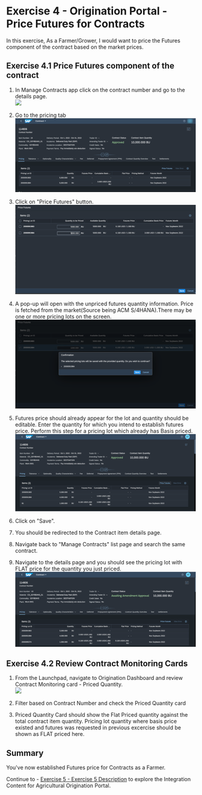 # Exercise 4 - Origination Portal - Price Futures for Contracts

In this exercise, As a Farmer/Grower, I would want to price the Futures component of the contract based on the market prices.


## Exercise 4.1 Price Futures component of the contract

1. In Manage Contracts app click on the contract number and go to the details page.
<br>![](/exercises/ex4/images/Ex_4_2_Image.png)

2. Go to the pricing tab
<br>![](/exercises/ex4/images/Ex_4_1_1_Image.png)
3. Click on "Price Futures" button.
<br>![](/exercises/ex4/images/Ex_4_1_2_Image.png)
5. A pop-up will open with the unpriced futures quantity information. Price is fetched from the market(Source being ACM S/4HANA).There may be one or more pricing lots on the screen.
<br>![](/exercises/ex4/images/Ex_4_1_3_Image.png)
7. Futures price should already appear for the lot and quantity should be editable. Enter the quantity for which you intend to establish futures price. Perform this step for a pricing lot which already has Basis priced.
<br>![](/exercises/ex4/images/Ex_4_1_4_Image.png)
9. Click on "Save".
10. You should be redirected to the Contract item details page.
11. Navigate back to "Manage Contracts" list page and search the same contract.
12. Navigate to the details page and you should see the pricing lot with FLAT price for the quantity you just priced. 
<br>![](/exercises/ex4/images/Ex_4_1_5_Image.png)


## Exercise 4.2 Review Contract Monitoring Cards

1. From the Launchpad, navigate to Origination Dashboard and review Contract Monitoring card - Priced Quantity.
<br>![](/exercises/ex1/images/Ex_4_3_Image.png)

2. Filter based on Contract Number and check the Priced Quantity card
3. Priced Quantity Card should show the Flat Priced quantity against the total contract item quantity. Pricing lot quantity where basis price existed and futures was requested in previous excercise should be shown as FLAT priced here.


## Summary

You've now established Futures price for Contracts as a Farmer.

Continue to - [Exercise 5 - Exercise 5 Description](../ex2/README.md) to explore the Integration Content for Agricultural Origination Portal.
